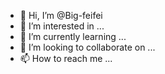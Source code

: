 - 👋 Hi, I’m @Big-feifei
- 👀 I’m interested in ...
- 🌱 I’m currently learning ...
- 💞️ I’m looking to collaborate on ...
- 📫 How to reach me ...

<!---
Big-feifei/Big-feifei is a ✨ special ✨ repository because its `README.md` (this file) appears on your GitHub profile.
You can click the Preview link to take a look at your changes.
--->

